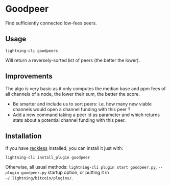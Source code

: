 # Goodpeer

Find sufficiently connected low-fees peers.

## Usage
```
lightning-cli goodpeers
```
Will return a reversely-sorted list of peers (the better the lower).

## Improvements

The algo is very basic as it only computes the median base and ppm fees of all
channels of a node, the lower their sum, the better the score.

- Be smarter and include us to sort peers: i.e. how many new viable channels
would open a channel funding with this peer ?
- Add a new command taking a peer id as parameter and which returns stats about
a potential channel funding with this peer.

## Installation

If you have [reckless](https://github.com/darosior/reckless) installed, you can
install it just with:
```
lightning-cli install_plugin goodpeer
```

Otherwise, all usual methods: `lightning-cli plugin start goodpeer.py`, `--plugin
goodpeer.py` startup option, or putting it in `~/.lightning/bitcoin/plugins/`.
